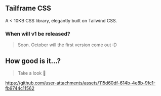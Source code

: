 ## Tailframe CSS

A < 10KB CSS library, elegantly built on Tailwind CSS.

### When will v1 be released?
> Soon. October will the first version come out :D 

## How good is it...?
> Take a look 🫡

https://github.com/user-attachments/assets/115d60df-614b-4e8b-9fc1-fb9744c11562

